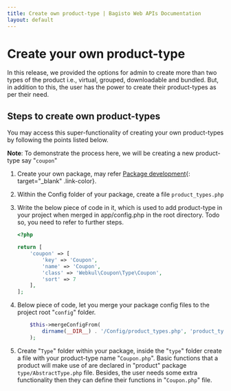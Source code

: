 ```yaml
---
title: Create own product-type | Bagisto Web APIs Documentation
layout: default
---
```


# Create your own product-type

In this release, we provided the options for admin to create more than two types of the product i.e., virtual, grouped, downloadable and bundled. But, in addition to this, the user has the power to create their product-types as per their need.

## Steps to create own product-types

You may access this super-functionality of creating your own product-types by following the points listed below.

**Note**: To demonstrate the process here, we will be creating a new product-type say "`coupon`"

1. Create your own package, may refer [Package development](create_package.md){: target="\_blank" .link-color}.
2. Within the Config folder of your package, create a file `product_types.php`
3. Write the below piece of code in it, which is used to add product-type in your project when merged in app/config.php in the root directory. Todo so, you need to refer to further steps.

    ```php
    <?php

    return [
        'coupon' => [
            'key' => 'Coupon',
            'name' => 'Coupon',
            'class' => 'Webkul\Coupon\Type\Coupon',
            'sort' => 7
        ],
    ];
    ```

4. Below piece of code, let you merge your package config files to the project root "`config`" folder.

    ```php
        $this->mergeConfigFrom(
            dirname(__DIR__) . '/Config/product_types.php', 'product_types'
        );
    ```

5. Create "`Type`" folder within your package, inside the "`type`" folder create a file with your product-type name "`Coupon.php`". Basic functions that a product will make use of are declared in "product" package `type/AbstractType.php` file. Besides, the user needs some extra functionality then they can define their functions in "`Coupon.php`" file.